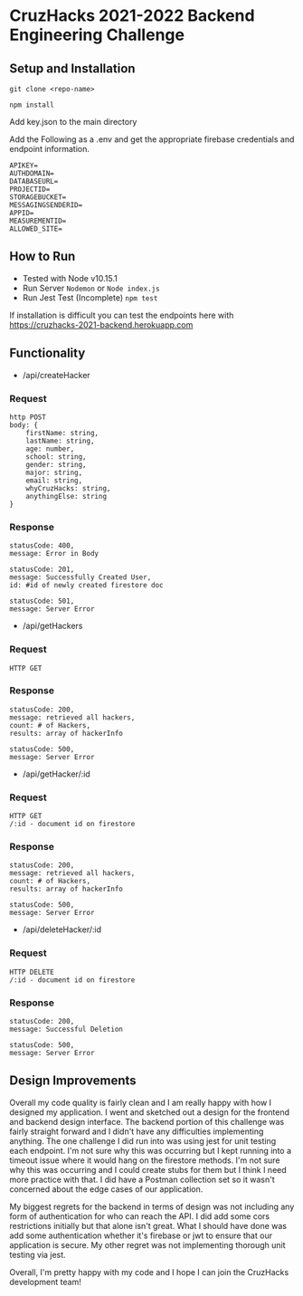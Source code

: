 # CruzHacks 2021-2022 Backend Engineering Challenge
## Setup and Installation

`git clone <repo-name>`

`npm install`

Add key.json to the main directory

Add the Following as a .env and get the appropriate firebase credentials and endpoint information.

```  
APIKEY=
AUTHDOMAIN=
DATABASEURL=
PROJECTID=
STORAGEBUCKET=
MESSAGINGSENDERID=
APPID=
MEASUREMENTID=
ALLOWED_SITE=
```

## How to Run
   * Tested with Node v10.15.1
   * Run Server `Nodemon` or `Node index.js`
   * Run Jest Test (Incomplete) `npm test`


If installation is difficult you can test the endpoints here with 
https://cruzhacks-2021-backend.herokuapp.com

## Functionality
* /api/createHacker

### Request
```
http POST
body: {
    firstName: string,
    lastName: string,
    age: number,
    school: string,
    gender: string,
    major: string,
    email: string,
    whyCruzHacks: string,
    anythingElse: string
}
```

### Response

```
statusCode: 400,
message: Error in Body
```

```
statusCode: 201,
message: Successfully Created User,
id: #id of newly created firestore doc
```

```
statusCode: 501,
message: Server Error
```

* /api/getHackers
### Request
```
HTTP GET
```
### Response

```
statusCode: 200,
message: retrieved all hackers,
count: # of Hackers,
results: array of hackerInfo
```

```
statusCode: 500,
message: Server Error
```

* /api/getHacker/:id
### Request
```
HTTP GET
/:id - document id on firestore
```


### Response

```
statusCode: 200,
message: retrieved all hackers,
count: # of Hackers,
results: array of hackerInfo
```

```
statusCode: 500,
message: Server Error
```


* /api/deleteHacker/:id
### Request
```
HTTP DELETE
/:id - document id on firestore
```

### Response
```
statusCode: 200,
message: Successful Deletion
```

```
statusCode: 500,
message: Server Error
```

## Design Improvements
Overall my code quality is fairly clean and I am really happy with how I designed my application. I went and sketched out a design for the frontend and backend design interface. The backend portion of this challenge was fairly straight forward and I didn't have any difficulties implementing anything. The one challenge I did run into was using jest for unit testing each endpoint. I'm not sure why this was occurring but I kept running into a timeout issue where it would hang on the firestore methods. I'm not sure why this was occurring and I could create stubs for them but I think I need more practice with that. I did have a Postman collection set so it wasn't concerned about the edge cases of our application.

My biggest regrets for the backend in terms of design was not including any form of authentication for who can reach the API. I did add some cors restrictions initially but that alone isn't great. What I should have done was add some authentication whether it's firebase or jwt to ensure that our application is secure. My other regret was not implementing thorough unit testing via jest.

Overall, I'm pretty happy with my code and I hope I can join the CruzHacks development team!